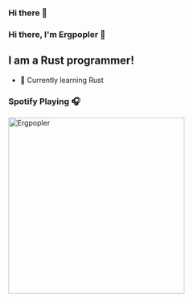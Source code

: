 ### Hi there 👋

### Hi there, I'm Ergpopler 👋

## I am a Rust programmer!

- 🌱 Currently learning Rust


### Spotify Playing 🎧

[<img src="https://ergpopler.vercel.app/api/spotify-playing" alt="Ergpopler" width="350" />](https://open.spotify.com/user/datadooppoop)
